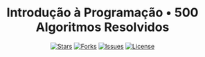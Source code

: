 <div align="center">

# Introdução à Programação • 500 Algoritmos Resolvidos  

[![Stars](https://img.shields.io/github/stars/carlos0ff/Introducao-Programacao-500-Algoritmos?style=for-the-badge&color=yellow)](https://github.com/carlos0ff/Introducao-Programacao-500-Algoritmos/stargazers)
[![Forks](https://img.shields.io/github/forks/carlos0ff/Introducao-Programacao-500-Algoritmos?style=for-the-badge&color=blue)](https://github.com/carlos0ff/Introducao-Programacao-500-Algoritmos/network/members)
[![Issues](https://img.shields.io/github/issues/carlos0ff/Introducao-Programacao-500-Algoritmos?style=for-the-badge&color=green)](https://github.com/carlos0ff/Introducao-Programacao-500-Algoritmos/issues)
[![License](https://img.shields.io/badge/LICENSE-MIT-green?style=for-the-badge)](LICENSE)

</div>
